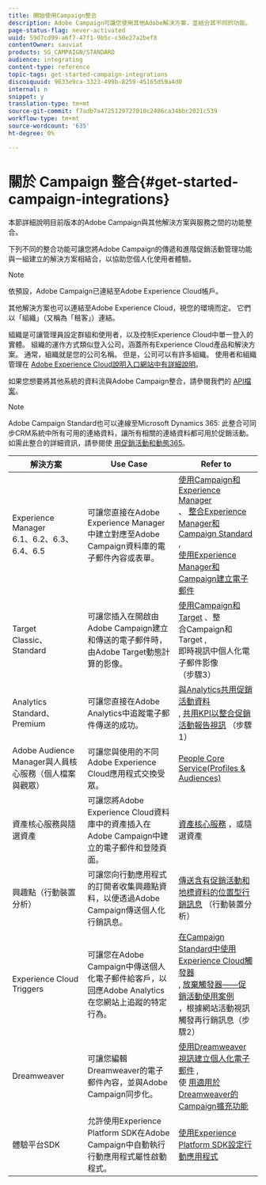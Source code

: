 ```yaml
---
title: 開始使用Campaign整合
description: Adobe Campaign可讓您使用其他Adobe解決方案，並結合其不同的功能。
page-status-flag: never-activated
uuid: 59d7cd99-a6f7-47f1-9b5c-c50e27a2bef8
contentOwner: sauviat
products: SG_CAMPAIGN/STANDARD
audience: integrating
content-type: reference
topic-tags: get-started-campaign-integrations
discoiquuid: 9633e9ca-3323-499b-8259-45165d59a4d0
internal: n
snippet: y
translation-type: tm+mt
source-git-commit: f7adb7a4725129727010c2486ca34bbc2021c539
workflow-type: tm+mt
source-wordcount: '635'
ht-degree: 0%

---
```



# 關於 Campaign 整合{#get-started-campaign-integrations}

本節詳細說明目前版本的Adobe Campaign與其他解決方案與服務之間的功能整合。

下列不同的整合功能可讓您將Adobe Campaign的傳遞和進階促銷活動管理功能與一組建立的解決方案相結合，以協助您個人化使用者體驗。

>[!NOTE]
>
> 依預設，Adobe Campaign已連結至Adobe Experience Cloud帳戶。

其他解決方案也可以連結至Adobe Experience Cloud，視您的環境而定。 它們以「組織」（又稱為「租客」）連結。

組織是可讓管理員設定群組和使用者，以及控制Experience Cloud中單一登入的實體。 組織的運作方式類似登入公司，涵蓋所有Experience Cloud產品和解決方案。 通常，組織就是您的公司名稱。 但是，公司可以有許多組織。 使用者和組織管理在 [Adobe Experience Cloud說明入口網站中有詳細說明](https://docs.adobe.com/content/help/en/core-services/interface/manage-users-and-products/organizations.html)。

如果您想要將其他系統的資料流與Adobe Campaign整合，請參閱我們的 [API檔案](../../api/using/get-started-apis.md)。

>[!NOTE]
>
>Adobe Campaign Standard也可以連線至Microsoft Dynamics 365: 此整合可同步CRM系統中所有可用的連絡資料，讓所有相關的連絡資料都可用於促銷活動。 如需此整合的詳細資訊，請參閱使 [用促銷活動和動態365](../../integrating/using/working-with-campaign-standard-and-microsoft-dynamics-365.md)。


<table> 
 <thead> 
  <tr> 
   <th> 解決方案<br /> </th> 
   <th> Use Case<br /> </th> 
   <th> Refer to<br /> </th> 
  </tr> 
 </thead> 
 <tbody> 
  <tr> 
   <td> Experience Manager<br /> 6.1、6.2、6.3、6.4、6.5<br /> </td> 
   <td> 可讓您直接在Adobe Experience Manager中建立對應至Adobe Campaign資料庫的電子郵件內容或表單。<br /> </td> 
   <td> 
     <a href="../../integrating/using/integrating-with-experience-manager.md">使用Campaign和Experience Manager</a><br/>、 <a href="https://helpx.adobe.com/experience-manager/6-4/sites/administering/using/campaignstandard.html">整合Experience Manager和Campaign Standard</a> , <br/><a href="https://docs.campaign.adobe.com/doc/standard/getting_started/en/ACS_AEM.html">使用Experience Manager和Campaign建立電子郵件</a> 
    </td> 
  </tr> 
  <tr> 
   <td> Target<br /> Classic、Standard<br /> </td> 
   <td> 可讓您插入在開啟由Adobe Campaign建立和傳送的電子郵件時，由Adobe Target動態計算的影像。<br /> </td> 
   <td> 
    <a href="../../integrating/using/about-campaign-target-integration.md">使用Campaign和Target</a> 、整 <br/>合Campaign和Target <a href="https://docs.adobe.com/content/help/en/target/using/integrate/campaign-and-target.html">,</a><br/>即時視訊中個人化電子郵件影像 <a href="https://helpx.adobe.com/marketing-cloud/how-to/email-marketing.html"></a> （步驟3）
    </td> 
  </tr> 
  <tr> 
   <td> Analytics<br /> Standard、Premium <br /> </td> 
   <td> 可讓您直接在Adobe Analytics中追蹤電子郵件傳送的成功。<br /> </td> 
   <td> 
    <a href="../../integrating/using/about-campaign-analytics-integration.md">與Analytics共用促銷活動資料</a><br/>, <a href="https://helpx.adobe.com/marketing-cloud/how-to/email-marketing.html">共用KPI以整合促銷活動報告視訊</a> （步驟1）
    </td> 
  </tr> 
  <tr> 
   <td> Adobe Audience Manager與人員核心服務（個人檔案與觀眾）<br /> </td> 
   <td> 可讓您與使用的不同Adobe Experience Cloud應用程式交換受眾。<br /> </td> 
   <td> <a href="../../integrating/using/about-campaign-audience-manager-or-people-core-service-integration.md">People Core Service(Profiles &amp; Audiences)</a><br /> </td> 
  </tr> 
  <tr> 
   <td> 資產核心服務與隨選資產<br /> </td> 
   <td> 可讓您將Adobe Experience Cloud資料庫中的資產插入在Adobe Campaign中建立的電子郵件和登陸頁面。<br /> </td> 
   <td> <a href="../../integrating/using/working-with-campaign-and-assets-core-service.md">資產核心服務</a> ，或隨選資產<br /> </td> 
  </tr> 
  <tr> 
   <td> 興趣點（行動裝置分析）<br /> </td> 
   <td> 可讓您向行動應用程式的訂閱者收集興趣點資料，以便透過Adobe Campaign傳送個人化行銷訊息。<br /> </td> 
   <td> <a href="../../integrating/using/about-campaign-points-of-interest-data-integration.md">傳送含有促銷活動和地標資料的位置型行銷訊息</a> （行動裝置分析）<br /> </td> 
  </tr> 
  <tr> 
   <td> Experience Cloud Triggers<br /> </td> 
   <td> 可讓您在Adobe Campaign中傳送個人化電子郵件給客戶，以回應Adobe Analytics在您網站上追蹤的特定行為。<br /> </td> 
   <td> 
    <a href="../../integrating/using/about-adobe-experience-cloud-triggers.md">在Campaign Standard中使用Experience Cloud觸發器</a><br/>, <a href="../../integrating/using/abandonment-triggers-use-cases.md">放棄觸發器——促銷活動使用案例</a><br/>，根據網站活動視訊 <a href="https://helpx.adobe.com/marketing-cloud/how-to/email-marketing.html"></a> 觸發再行銷訊息（步驟2）
    </td> 
  </tr> 
  <tr> 
   <td> Dreamweaver<br /> </td> 
   <td> 可讓您編輯Dreamweaver的電子郵件內容，並與Adobe Campaign同步化。<br /> </td> 
   <td> 
    <a href="https://docs.adobe.com/content/help/en/campaign-learn/campaign-standard-tutorials/designing-content/email-designer/dreamweaver-integration.html">使用Dreamweaver視訊建立個人化電子郵件</a> , <br/>使 <a href="https://helpx.adobe.com/dreamweaver/using/working-with-dreamweaver-and-campaign.html">用適用於Dreamweaver的Campaign擴充功能</a> 
  </td> 
  </tr> 
  <tr> 
   <td> 體驗平台SDK<br /> </td> 
   <td> 允許使用Experience Platform SDK在Adobe Campaign中自動執行行動應用程式屬性啟動程式。<br /> </td> 
   <td> <a href="https://helpx.adobe.com/campaign/kb/configuring-app-sdk.html">使用Experience Platform SDK設定行動應用程式</a><br /> </td> 
  </tr> 
 </tbody> 
</table>

